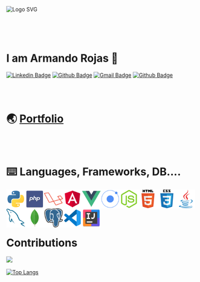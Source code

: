 ![Logo SVG](https://i.ibb.co/W2HpB90/AR.gif)

<br> <br> <br>

# I am Armando Rojas 👋

[![Linkedin Badge](https://img.shields.io/badge/-rojasarmando-blue?style=flat-square&logo=Linkedin&logoColor=white&link=https://www.linkedin.com/in/rojasarmando/)](https://www.linkedin.com/in/rojasarmando/)
[![Github Badge](https://img.shields.io/badge/-rojasarmando-black?style=flat-square&logo=Github&logoColor=white&link=https://github.com/rojasarmando/rojasarmando)](https://github.com/rojasarmando/rojasarmando)
[![Gmail Badge](https://img.shields.io/badge/-armando.develop-c14438?style=flat-square&logo=Gmail&logoColor=white&link=mailto:armando.develop@gmail.com)](mailto:armando.develop@gmail.com)
[![Github Badge](https://img.shields.io/badge/-dev_armando-black?style=flat-square&logo=Github&logoColor=white&link=https://github.com/dev-armando/rojasarmando)](https://github.com/dev-armando/dev-armando)



<br>
<br>

# 🌏 [Portfolio](https://github.com/rojasarmando/)

<br>
<br>

# ⌨️ Languages, Frameworks, DB....

<img align="left" alt="python" width="50px" src="https://raw.githubusercontent.com/rojasarmando/portafolio/develop/src/assets/img/skills/python.svg" />

<img align="left" alt="PHP" width="50px" src="https://raw.githubusercontent.com/rojasarmando/portafolio/develop/src/assets/img/skills/php.svg" />

<img align="left" alt="Laravel" width="50px" src="https://raw.githubusercontent.com/rojasarmando/portafolio/develop/src/assets/img/skills/laravel.svg" />

<img align="left" alt="angular" width="50px" src="https://raw.githubusercontent.com/rojasarmando/portafolio/develop/src/assets/img/skills/angular.svg" />

<img align="left" alt="vue" width="50px" src="https://raw.githubusercontent.com/rojasarmando/portafolio/develop/src/assets/img/skills/vue.svg" />

<img align="left" alt="ionic" width="50px" src="https://raw.githubusercontent.com/rojasarmando/portafolio/develop/src/assets/img/skills/ionic.svg" />

<img align="left" alt="nodejs" width="50px" src="https://raw.githubusercontent.com/rojasarmando/portafolio/develop/src/assets/img/skills/nodejs.svg" />

<img align="left" alt="html5" width="50px" src="https://raw.githubusercontent.com/rojasarmando/portafolio/develop/src/assets/img/skills/html.svg" />

<img align="left" alt="css" width="50px" src="https://raw.githubusercontent.com/rojasarmando/portafolio/develop/src/assets/img/skills/css.svg" />

<img align="left" alt="java" width="50px" src="https://raw.githubusercontent.com/rojasarmando/portafolio/develop/src/assets/img/skills/java.svg" />

<img align="left" alt="mysql" width="50px" src="https://raw.githubusercontent.com/rojasarmando/portafolio/develop/src/assets/img/skills/mysql.svg" />

<img align="left" alt="mysql" width="50px" src="https://raw.githubusercontent.com/rojasarmando/portafolio/develop/src/assets/img/skills/mongodb.svg" />

<img align="left" alt="postgresql" width="50px" src="https://raw.githubusercontent.com/rojasarmando/portafolio/develop/src/assets/img/skills/postgresql.svg" />

<img align="left" alt="vscode" width="50px" src="https://raw.githubusercontent.com/rojasarmando/portafolio/develop/src/assets/img/skills/vscode.svg" />

<img align="left" alt="intellij" width="50px" src="https://raw.githubusercontent.com/rojasarmando/portafolio/develop/src/assets/img/skills/intellij.svg" />

<br><br><br><br><br>

# Contributions

<p  >
    <a href="https://gitstats.me/rojasarmando" target="_blank">
        <img src="https://github-readme-stats.vercel.app/api?username=rojasarmando&hide=contribs,issues&theme=dark&count_private=true&include_all_commits=true&show_icons=true">
    </a>
</p>

[![Top Langs](https://github-readme-stats.vercel.app/api/top-langs/?username=rojasarmando&count_private=true&theme=dark&layout=compact&langs_count=100&hide=hack,makefile,shell,batchfile,xslt,tsql,scss)](https://github.com/rojasarmando)

<!--[website]: -->

[linkedin]: https://www.linkedin.com/in/rojasarmando
